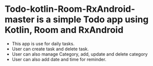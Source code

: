 # Todo-kotlin-Room-RxAndroid-master is a simple Todo app using Kotlin, Room and RxAndroid
- This app is use for daily tasks. 
- User can create task and delete task.
- User can also manage Category, add, update and delete category
- User can also add date and time for reminder.
